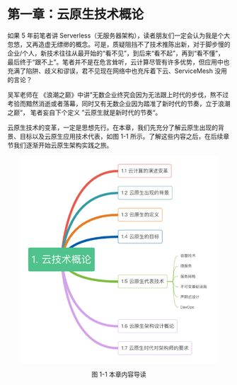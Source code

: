 # 第一章：云原生技术概论

如果 5 年前笔者讲 Serverless（无服务器架构），读者朋友们一定会认为我是个大忽悠，又再造虚无缥缈的概念。可是，质疑阻挡不了技术推陈出新，对于脚步慢的企业/个人，新技术往往从最开始的“看不见”，到后来“看不起”，再到“看不懂”，最后终于“跟不上”。笔者并不是在危言耸听，云计算尽管有许多优势，但应用中也充满了陷阱、歧义和谬误，君不见现在网络中也充斥着下云、ServiceMesh 没用的言论？

吴军老师在 《浪潮之巅》中讲”无数企业终究会因为无法跟上时代的步伐，熬不过考验而黯然消逝或者落幕，同时又有无数企业因为踏准了新时代的节奏，立于浪潮之巅“，
笔者妄自下个定义 ”云原生就是新时代的节奏“。

云原生技术的变革，一定是思想先行。在本章，我们先充分了解云原生出现的背景、目标以及云原生应用技术代表，如图 1-1 所示。了解这些内容之后，在后续章节我们逐渐开始云原生架构实践之旅。


<div  align="center">
	<img src="../assets/cloud-summary.png" width = "450"  align=center />
	<p>图 1-1 本章内容导读</p>
</div>



